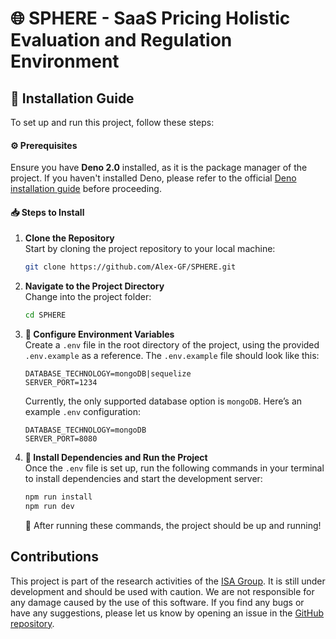 # 🌐 SPHERE - SaaS Pricing Holistic Evaluation and Regulation Environment

## 🚀 Installation Guide

To set up and run this project, follow these steps:

#### ⚙️ Prerequisites
Ensure you have **Deno 2.0** installed, as it is the package manager of the project. If you haven't installed Deno, please refer to the official [Deno installation guide](https://deno.land/manual/getting_started/installation) before proceeding.

#### 📥 Steps to Install

1. **Clone the Repository**  
   Start by cloning the project repository to your local machine:
   ```bash
   git clone https://github.com/Alex-GF/SPHERE.git
   ```
   
2. **Navigate to the Project Directory**  
   Change into the project folder:
   ```bash
   cd SPHERE
   ```

3. **📝 Configure Environment Variables**  
   Create a `.env` file in the root directory of the project, using the provided `.env.example` as a reference. The `.env.example` file should look like this:

   ```plaintext
   DATABASE_TECHNOLOGY=mongoDB|sequelize
   SERVER_PORT=1234
   ```

   Currently, the only supported database option is `mongoDB`. Here’s an example `.env` configuration:

   ```plaintext
   DATABASE_TECHNOLOGY=mongoDB
   SERVER_PORT=8080
   ```

4. **🔧 Install Dependencies and Run the Project**  
   Once the `.env` file is set up, run the following commands in your terminal to install dependencies and start the development server:

   ```bash
   npm run install
   npm run dev
   ```

   🎉 After running these commands, the project should be up and running!

## Contributions

This project is part of the research activities of the [ISA Group](https://www.isa.us.es/3.0/). It is still under development and should be used with caution. We are not responsible for any damage caused by the use of this software. If you find any bugs or have any suggestions, please let us know by opening an issue in the [GitHub repository](https://github.com/Alex-GF/SPHERE/issues).